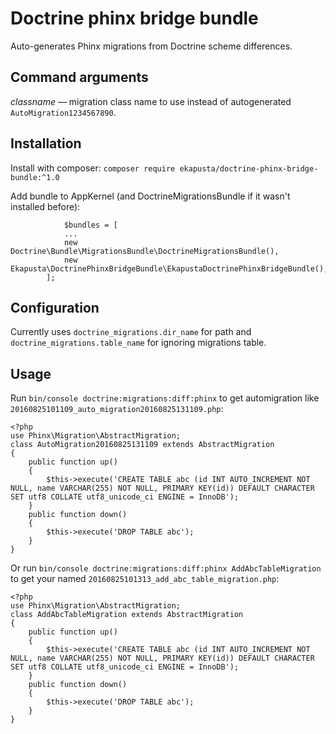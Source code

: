 Doctrine phinx bridge bundle
============================

Auto-generates Phinx migrations from Doctrine scheme differences.


Command arguments
-----------------

*classname* — migration class name to use instead of autogenerated `AutoMigration1234567890`.

Installation
------------
Install with composer: `composer require ekapusta/doctrine-phinx-bridge-bundle:^1.0`

Add bundle to AppKernel (and DoctrineMigrationsBundle if it wasn't installed before):

```
            $bundles = [
            ...
            new Doctrine\Bundle\MigrationsBundle\DoctrineMigrationsBundle(),
            new Ekapusta\DoctrinePhinxBridgeBundle\EkapustaDoctrinePhinxBridgeBundle(),
        ];
```

Configuration
-------------

Currently uses `doctrine_migrations.dir_name` for path and `doctrine_migrations.table_name` for ignoring migrations table.


Usage
-----

Run `bin/console doctrine:migrations:diff:phinx` to get automigration like `20160825101109_auto_migration20160825131109.php`:

    <?php
    use Phinx\Migration\AbstractMigration;
    class AutoMigration20160825131109 extends AbstractMigration
    {
        public function up()
        {
            $this->execute('CREATE TABLE abc (id INT AUTO_INCREMENT NOT NULL, name VARCHAR(255) NOT NULL, PRIMARY KEY(id)) DEFAULT CHARACTER SET utf8 COLLATE utf8_unicode_ci ENGINE = InnoDB');
        }
        public function down()
        {
            $this->execute('DROP TABLE abc');
        }
    }

Or run `bin/console doctrine:migrations:diff:phinx AddAbcTableMigration` to get your named `20160825101313_add_abc_table_migration.php`:

    <?php
    use Phinx\Migration\AbstractMigration;
    class AddAbcTableMigration extends AbstractMigration
    {
        public function up()
        {
            $this->execute('CREATE TABLE abc (id INT AUTO_INCREMENT NOT NULL, name VARCHAR(255) NOT NULL, PRIMARY KEY(id)) DEFAULT CHARACTER SET utf8 COLLATE utf8_unicode_ci ENGINE = InnoDB');
        }
        public function down()
        {
            $this->execute('DROP TABLE abc');
        }
    }
